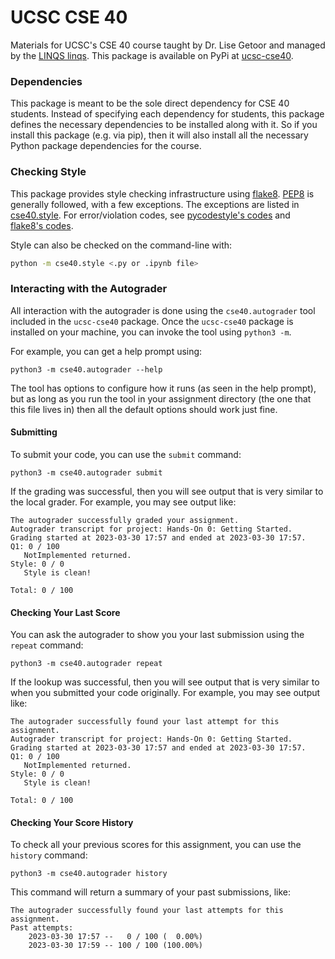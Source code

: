 # UCSC CSE 40

Materials for UCSC's CSE 40 course taught by Dr. Lise Getoor and managed by the [LINQS linqs](https://linqs.org/).
This package is available on PyPi at [ucsc-cse40](https://pypi.org/project/ucsc-cse40/).

### Dependencies

This package is meant to be the sole direct dependency for CSE 40 students.
Instead of specifying each dependency for students, this package defines the necessary dependencies to be installed along with it.
So if you install this package (e.g. via pip), then it will also install all the necessary Python package dependencies for the course.

### Checking Style

This package provides style checking infrastructure using [flake8](https://flake8.pycqa.org).
[PEP8](https://pep8.org/) is generally followed, with a few exceptions.
The exceptions are listed in [cse40.style](https://github.com/ucsc-cse-40/ucsc-cse40/blob/main/cse40/style.py).
For error/violation codes, see [pycodestyle's codes](https://pycodestyle.pycqa.org/en/latest/intro.html#error-codes) and [flake8's codes](https://flake8.pycqa.org/en/latest/user/error-codes.html).

Style can also be checked on the command-line with:
```bash
python -m cse40.style <.py or .ipynb file>
```

### Interacting with the Autograder

All interaction with the autograder is done using the `cse40.autograder` tool included in the `ucsc-cse40` package.
Once the `ucsc-cse40` package is installed on your machine, you can invoke the tool using `python3 -m`.

For example, you can get a help prompt using:
```
python3 -m cse40.autograder --help
```

The tool has options to configure how it runs (as seen in the help prompt),
but as long as you run the tool in your assignment directory (the one that this file lives in)
then all the default options should work just fine.

#### Submitting

To submit your code, you can use the `submit` command:
```
python3 -m cse40.autograder submit
```

If the grading was successful, then you will see output that is very similar to the local grader.
For example, you may see output like:
```
The autograder successfully graded your assignment.
Autograder transcript for project: Hands-On 0: Getting Started.
Grading started at 2023-03-30 17:57 and ended at 2023-03-30 17:57.
Q1: 0 / 100
   NotImplemented returned.
Style: 0 / 0
   Style is clean!

Total: 0 / 100
```

#### Checking Your Last Score

You can ask the autograder to show you your last submission using the `repeat` command:
```
python3 -m cse40.autograder repeat
```

If the lookup was successful, then you will see output that is very similar to when you submitted your code originally.
For example, you may see output like:
```
The autograder successfully found your last attempt for this assignment.
Autograder transcript for project: Hands-On 0: Getting Started.
Grading started at 2023-03-30 17:57 and ended at 2023-03-30 17:57.
Q1: 0 / 100
   NotImplemented returned.
Style: 0 / 0
   Style is clean!

Total: 0 / 100
```

#### Checking Your Score History

To check all your previous scores for this assignment, you can use the `history` command:
```
python3 -m cse40.autograder history
```

This command will return a summary of your past submissions, like:
```
The autograder successfully found your last attempts for this assignment.
Past attempts:
    2023-03-30 17:57 --   0 / 100 (  0.00%)
    2023-03-30 17:59 -- 100 / 100 (100.00%)
```
